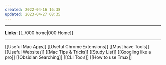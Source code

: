 ```yaml
---
created: 2022-04-16 16:38
updated: 2023-04-27 08:35
---
```

---
**Links**: [[../000 home|000 Home]]

---
[[Useful Mac Apps]]
[[Useful Chrome Extensions]]
[[Must have Tools]]
[[Useful Websites]]
[[Mac Tips & Tricks]]
[[Study List]]
[[Googling like a pro]]
[[Obsidian Searching]]
[[CLI Tools]]
[[How to use Tmux]]